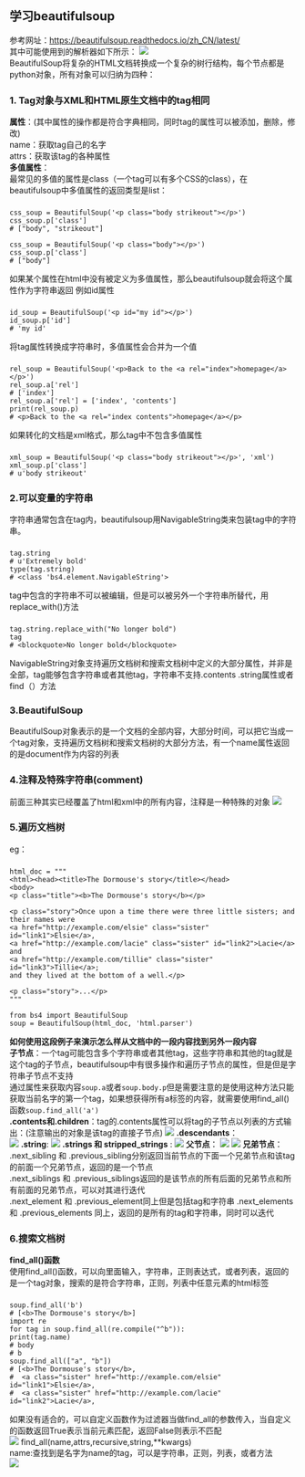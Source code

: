 ## 学习beautifulsoup  
参考网址：https://beautifulsoup.readthedocs.io/zh_CN/latest/  
其中可能使用到的解析器如下所示： 
![](img/3-1.png)  
BeautifulSoup将复杂的HTML文档转换成一个复杂的树行结构，每个节点都是python对象，所有对象可以归纳为四种：  
### 1. Tag对象与XML和HTML原生文档中的tag相同  
**属性**：(其中属性的操作都是符合字典相同，同时tag的属性可以被添加，删除，修改)  
name：获取tag自己的名字  
attrs：获取该tag的各种属性  
**多值属性**：  
最常见的多值的属性是class（一个tag可以有多个CSS的class），在beautifulsoup中多值属性的返回类型是list：  
###
	css_soup = BeautifulSoup('<p class="body strikeout"></p>')
	css_soup.p['class']
	# ["body", "strikeout"]

	css_soup = BeautifulSoup('<p class="body"></p>')
	css_soup.p['class']
	# ["body"]
如果某个属性在html中没有被定义为多值属性，那么beautifulsoup就会将这个属性作为字符串返回  例如id属性   
###
	id_soup = BeautifulSoup('<p id="my id"></p>')
	id_soup.p['id']
	# 'my id'
将tag属性转换成字符串时，多值属性会合并为一个值  
###
	rel_soup = BeautifulSoup('<p>Back to the <a rel="index">homepage</a></p>')
	rel_soup.a['rel']
	# ['index']
	rel_soup.a['rel'] = ['index', 'contents']
	print(rel_soup.p)
	# <p>Back to the <a rel="index contents">homepage</a></p>
如果转化的文档是xml格式，那么tag中不包含多值属性  
###
	xml_soup = BeautifulSoup('<p class="body strikeout"></p>', 'xml')
	xml_soup.p['class']
	# u'body strikeout'
### 2.可以变量的字符串
字符串通常包含在tag内，beautifulsoup用NavigableString类来包装tag中的字符串。  
###
	tag.string
	# u'Extremely bold'
	type(tag.string)
	# <class 'bs4.element.NavigableString'>

tag中包含的字符串不可以被编辑，但是可以被另外一个字符串所替代，用replace_with()方法  
###
	tag.string.replace_with("No longer bold")
	tag
	# <blockquote>No longer bold</blockquote>
NavigableString对象支持遍历文档树和搜索文档树中定义的大部分属性，并非是全部，tag能够包含字符串或者其他tag，字符串不支持.contents .string属性或者find（）方法  
### 3.BeautifulSoup
BeautifulSoup对象表示的是一个文档的全部内容，大部分时间，可以把它当成一个tag对象，支持遍历文档树和搜索文档树的大部分方法，有一个name属性返回的是document作为内容的列表  
### 4.注释及特殊字符串(comment)
前面三种其实已经覆盖了html和xml中的所有内容，注释是一种特殊的对象
![](img/3-2.png)
### 5.遍历文档树
eg：  
###
	html_doc = """
	<html><head><title>The Dormouse's story</title></head>
    <body>
	<p class="title"><b>The Dormouse's story</b></p>

	<p class="story">Once upon a time there were three little sisters; and their names were
	<a href="http://example.com/elsie" class="sister" id="link1">Elsie</a>,
	<a href="http://example.com/lacie" class="sister" id="link2">Lacie</a> and
	<a href="http://example.com/tillie" class="sister" id="link3">Tillie</a>;
	and they lived at the bottom of a well.</p>

	<p class="story">...</p>
	"""

	from bs4 import BeautifulSoup
	soup = BeautifulSoup(html_doc, 'html.parser')
**如何使用这段例子来演示怎么样从文档中的一段内容找到另外一段内容**  
**子节点**：一个tag可能包含多个字符串或者其他tag，这些字符串和其他的tag就是这个tag的子节点，beautifulsoup中有很多操作和遍历子节点的属性，但是但是字符串子节点不支持  
通过属性来获取内容`soup.a`或者`soup.body.p`但是需要注意的是使用这种方法只能获取当前名字的第一个tag，如果想获得所有a标签的内容，就需要使用find_all()函数`soup.find_all('a')`  
**.contents和.children**：tag的.contents属性可以将tag的子节点以列表的方式输出：(注意输出的对象是该tag的直接子节点)
![](img/3-3.png)
**.descendants**：  
![](img/3-4.png)
**.string**:
![](img/3-5.png)
**.strings 和 stripped_strings** :
![](img/3-6.png)
**父节点**：
![](img/3-7.png)
![](img/3-8.png)
**兄弟节点**：
.next_sibling 和 .previous_sibling分别返回当前节点的下面一个兄弟节点和该tag的前面一个兄弟节点，返回的是一个节点  
.next_siblings 和 .previous_siblings返回的是该节点的所有后面的兄弟节点和所有前面的兄弟节点，可以对其进行迭代  
.next_element 和 .previous_element同上但是包括tag和字符串
.next_elements 和 .previous_elements 同上，返回的是所有的tag和字符串，同时可以迭代  
### 6.搜索文档树 
**find_all()函数**   
使用find_all()函数，可以向里面输入，字符串，正则表达式，或者列表，返回的是一个tag对象，搜索的是符合字符串，正则，列表中任意元素的html标签
###
	soup.find_all('b')
	# [<b>The Dormouse's story</b>]
	import re
	for tag in soup.find_all(re.compile("^b")):
    print(tag.name)
	# body
	# b
	soup.find_all(["a", "b"])
	# [<b>The Dormouse's story</b>,
	#  <a class="sister" href="http://example.com/elsie" id="link1">Elsie</a>,
	#  <a class="sister" href="http://example.com/lacie" id="link2">Lacie</a>,
如果没有适合的，可以自定义函数作为过滤器当做find_all的参数传入，当自定义的函数返回True表示当前元素匹配，返回False则表示不匹配  
![](img/3-9.png)
find_all(name,attrs,recursive,string,**kwargs)   
name:查找到是名字为name的tag，可以是字符串，正则，列表，或者方法  
![](img/3-10)
 
